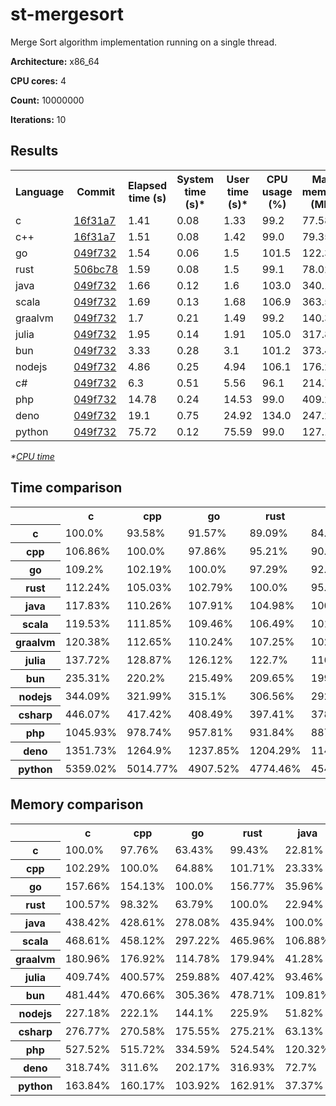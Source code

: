 # st-mergesort

Merge Sort algorithm implementation running on a single thread.

**Architecture:** x86_64

**CPU cores:** 4

**Count:** 10000000

**Iterations:** 10

## Results

<table>
  <tr>
    <th>Language</th>
    <th>Commit</th>
    <th>Elapsed time (s)</th>
    <th>System time (s)*</th>
    <th>User time (s)*</th>
    <th>CPU usage (%)</th>
    <th>Max memory (MB)</th>
  </tr>
  <tr>
    <td>c</td>
    <td>
      <a href="https://github.com/leroyguillaume/langbench/blob/16f31a735309a11436d205397d277888af9983a1/benchmarks/c">
        16f31a7
      </a>
    </td>
    <td>1.41</td>
    <td>0.08</td>
    <td>1.33</td>
    <td>99.2</td>
    <td>77.58</td>
  </tr>
  <tr>
    <td>c++</td>
    <td>
      <a href="https://github.com/leroyguillaume/langbench/blob/16f31a735309a11436d205397d277888af9983a1/benchmarks/cpp">
        16f31a7
      </a>
    </td>
    <td>1.51</td>
    <td>0.08</td>
    <td>1.42</td>
    <td>99.0</td>
    <td>79.35</td>
  </tr>
  <tr>
    <td>go</td>
    <td>
      <a href="https://github.com/leroyguillaume/langbench/blob/049f7326057b767701b1f30b88454cc690538d73/benchmarks/go">
        049f732
      </a>
    </td>
    <td>1.54</td>
    <td>0.06</td>
    <td>1.5</td>
    <td>101.5</td>
    <td>122.31</td>
  </tr>
  <tr>
    <td>rust</td>
    <td>
      <a href="https://github.com/leroyguillaume/langbench/blob/506bc78ce7163ab79a135a0045c3d964f248f8dc/benchmarks/rust">
        506bc78
      </a>
    </td>
    <td>1.59</td>
    <td>0.08</td>
    <td>1.5</td>
    <td>99.1</td>
    <td>78.02</td>
  </tr>
  <tr>
    <td>java</td>
    <td>
      <a href="https://github.com/leroyguillaume/langbench/blob/049f7326057b767701b1f30b88454cc690538d73/benchmarks/java">
        049f732
      </a>
    </td>
    <td>1.66</td>
    <td>0.12</td>
    <td>1.6</td>
    <td>103.0</td>
    <td>340.12</td>
  </tr>
  <tr>
    <td>scala</td>
    <td>
      <a href="https://github.com/leroyguillaume/langbench/blob/049f7326057b767701b1f30b88454cc690538d73/benchmarks/scala">
        049f732
      </a>
    </td>
    <td>1.69</td>
    <td>0.13</td>
    <td>1.68</td>
    <td>106.9</td>
    <td>363.54</td>
  </tr>
  <tr>
    <td>graalvm</td>
    <td>
      <a href="https://github.com/leroyguillaume/langbench/blob/049f7326057b767701b1f30b88454cc690538d73/benchmarks/graalvm">
        049f732
      </a>
    </td>
    <td>1.7</td>
    <td>0.21</td>
    <td>1.49</td>
    <td>99.2</td>
    <td>140.39</td>
  </tr>
  <tr>
    <td>julia</td>
    <td>
      <a href="https://github.com/leroyguillaume/langbench/blob/049f7326057b767701b1f30b88454cc690538d73/benchmarks/julia">
        049f732
      </a>
    </td>
    <td>1.95</td>
    <td>0.14</td>
    <td>1.91</td>
    <td>105.0</td>
    <td>317.87</td>
  </tr>
  <tr>
    <td>bun</td>
    <td>
      <a href="https://github.com/leroyguillaume/langbench/blob/049f7326057b767701b1f30b88454cc690538d73/benchmarks/bun">
        049f732
      </a>
    </td>
    <td>3.33</td>
    <td>0.28</td>
    <td>3.1</td>
    <td>101.2</td>
    <td>373.49</td>
  </tr>
  <tr>
    <td>nodejs</td>
    <td>
      <a href="https://github.com/leroyguillaume/langbench/blob/049f7326057b767701b1f30b88454cc690538d73/benchmarks/nodejs">
        049f732
      </a>
    </td>
    <td>4.86</td>
    <td>0.25</td>
    <td>4.94</td>
    <td>106.1</td>
    <td>176.24</td>
  </tr>
  <tr>
    <td>c#</td>
    <td>
      <a href="https://github.com/leroyguillaume/langbench/blob/049f7326057b767701b1f30b88454cc690538d73/benchmarks/csharp">
        049f732
      </a>
    </td>
    <td>6.3</td>
    <td>0.51</td>
    <td>5.56</td>
    <td>96.1</td>
    <td>214.72</td>
  </tr>
  <tr>
    <td>php</td>
    <td>
      <a href="https://github.com/leroyguillaume/langbench/blob/049f7326057b767701b1f30b88454cc690538d73/benchmarks/php">
        049f732
      </a>
    </td>
    <td>14.78</td>
    <td>0.24</td>
    <td>14.53</td>
    <td>99.0</td>
    <td>409.25</td>
  </tr>
  <tr>
    <td>deno</td>
    <td>
      <a href="https://github.com/leroyguillaume/langbench/blob/049f7326057b767701b1f30b88454cc690538d73/benchmarks/deno">
        049f732
      </a>
    </td>
    <td>19.1</td>
    <td>0.75</td>
    <td>24.92</td>
    <td>134.0</td>
    <td>247.27</td>
  </tr>
  <tr>
    <td>python</td>
    <td>
      <a href="https://github.com/leroyguillaume/langbench/blob/049f7326057b767701b1f30b88454cc690538d73/benchmarks/python">
        049f732
      </a>
    </td>
    <td>75.72</td>
    <td>0.12</td>
    <td>75.59</td>
    <td>99.0</td>
    <td>127.1</td>
  </tr>
</table>

*\*[CPU time](https://en.wikipedia.org/wiki/CPU_time)*

## Time comparison

<table>
  <tr>
    <th></th>
    <th>c</th>
    <th>cpp</th>
    <th>go</th>
    <th>rust</th>
    <th>java</th>
    <th>scala</th>
    <th>graalvm</th>
    <th>julia</th>
    <th>bun</th>
    <th>nodejs</th>
    <th>csharp</th>
    <th>php</th>
    <th>deno</th>
    <th>python</th>
  </tr>
  <tr>
    <th>c</th>
    <td>100.0%</td>
    <td>93.58%</td>
    <td>91.57%</td>
    <td>89.09%</td>
    <td>84.86%</td>
    <td>83.66%</td>
    <td>83.07%</td>
    <td>72.61%</td>
    <td>42.5%</td>
    <td>29.06%</td>
    <td>22.42%</td>
    <td>9.56%</td>
    <td>7.4%</td>
    <td>1.87%</td>
  </tr>
  <tr>
    <th>cpp</th>
    <td>106.86%</td>
    <td>100.0%</td>
    <td>97.86%</td>
    <td>95.21%</td>
    <td>90.69%</td>
    <td>89.4%</td>
    <td>88.77%</td>
    <td>77.6%</td>
    <td>45.41%</td>
    <td>31.06%</td>
    <td>23.96%</td>
    <td>10.22%</td>
    <td>7.91%</td>
    <td>1.99%</td>
  </tr>
  <tr>
    <th>go</th>
    <td>109.2%</td>
    <td>102.19%</td>
    <td>100.0%</td>
    <td>97.29%</td>
    <td>92.67%</td>
    <td>91.36%</td>
    <td>90.71%</td>
    <td>79.29%</td>
    <td>46.41%</td>
    <td>31.74%</td>
    <td>24.48%</td>
    <td>10.44%</td>
    <td>8.08%</td>
    <td>2.04%</td>
  </tr>
  <tr>
    <th>rust</th>
    <td>112.24%</td>
    <td>105.03%</td>
    <td>102.79%</td>
    <td>100.0%</td>
    <td>95.26%</td>
    <td>93.9%</td>
    <td>93.24%</td>
    <td>81.5%</td>
    <td>47.7%</td>
    <td>32.62%</td>
    <td>25.16%</td>
    <td>10.73%</td>
    <td>8.3%</td>
    <td>2.09%</td>
  </tr>
  <tr>
    <th>java</th>
    <td>117.83%</td>
    <td>110.26%</td>
    <td>107.91%</td>
    <td>104.98%</td>
    <td>100.0%</td>
    <td>98.58%</td>
    <td>97.88%</td>
    <td>85.56%</td>
    <td>50.08%</td>
    <td>34.25%</td>
    <td>26.42%</td>
    <td>11.27%</td>
    <td>8.72%</td>
    <td>2.2%</td>
  </tr>
  <tr>
    <th>scala</th>
    <td>119.53%</td>
    <td>111.85%</td>
    <td>109.46%</td>
    <td>106.49%</td>
    <td>101.44%</td>
    <td>100.0%</td>
    <td>99.29%</td>
    <td>86.79%</td>
    <td>50.8%</td>
    <td>34.74%</td>
    <td>26.8%</td>
    <td>11.43%</td>
    <td>8.84%</td>
    <td>2.23%</td>
  </tr>
  <tr>
    <th>graalvm</th>
    <td>120.38%</td>
    <td>112.65%</td>
    <td>110.24%</td>
    <td>107.25%</td>
    <td>102.16%</td>
    <td>100.71%</td>
    <td>100.0%</td>
    <td>87.41%</td>
    <td>51.16%</td>
    <td>34.99%</td>
    <td>26.99%</td>
    <td>11.51%</td>
    <td>8.91%</td>
    <td>2.25%</td>
  </tr>
  <tr>
    <th>julia</th>
    <td>137.72%</td>
    <td>128.87%</td>
    <td>126.12%</td>
    <td>122.7%</td>
    <td>116.88%</td>
    <td>115.22%</td>
    <td>114.4%</td>
    <td>100.0%</td>
    <td>58.53%</td>
    <td>40.02%</td>
    <td>30.87%</td>
    <td>13.17%</td>
    <td>10.19%</td>
    <td>2.57%</td>
  </tr>
  <tr>
    <th>bun</th>
    <td>235.31%</td>
    <td>220.2%</td>
    <td>215.49%</td>
    <td>209.65%</td>
    <td>199.7%</td>
    <td>196.86%</td>
    <td>195.47%</td>
    <td>170.86%</td>
    <td>100.0%</td>
    <td>68.39%</td>
    <td>52.75%</td>
    <td>22.5%</td>
    <td>17.41%</td>
    <td>4.39%</td>
  </tr>
  <tr>
    <th>nodejs</th>
    <td>344.09%</td>
    <td>321.99%</td>
    <td>315.1%</td>
    <td>306.56%</td>
    <td>292.01%</td>
    <td>287.86%</td>
    <td>285.83%</td>
    <td>249.85%</td>
    <td>146.23%</td>
    <td>100.0%</td>
    <td>77.14%</td>
    <td>32.9%</td>
    <td>25.46%</td>
    <td>6.42%</td>
  </tr>
  <tr>
    <th>csharp</th>
    <td>446.07%</td>
    <td>417.42%</td>
    <td>408.49%</td>
    <td>397.41%</td>
    <td>378.56%</td>
    <td>373.18%</td>
    <td>370.55%</td>
    <td>323.9%</td>
    <td>189.56%</td>
    <td>129.64%</td>
    <td>100.0%</td>
    <td>42.65%</td>
    <td>33.0%</td>
    <td>8.32%</td>
  </tr>
  <tr>
    <th>php</th>
    <td>1045.93%</td>
    <td>978.74%</td>
    <td>957.81%</td>
    <td>931.84%</td>
    <td>887.63%</td>
    <td>875.01%</td>
    <td>868.84%</td>
    <td>759.46%</td>
    <td>444.48%</td>
    <td>303.97%</td>
    <td>234.48%</td>
    <td>100.0%</td>
    <td>77.38%</td>
    <td>19.52%</td>
  </tr>
  <tr>
    <th>deno</th>
    <td>1351.73%</td>
    <td>1264.9%</td>
    <td>1237.85%</td>
    <td>1204.29%</td>
    <td>1147.15%</td>
    <td>1130.85%</td>
    <td>1122.87%</td>
    <td>981.5%</td>
    <td>574.44%</td>
    <td>392.84%</td>
    <td>303.03%</td>
    <td>129.24%</td>
    <td>100.0%</td>
    <td>25.22%</td>
  </tr>
  <tr>
    <th>python</th>
    <td>5359.02%</td>
    <td>5014.77%</td>
    <td>4907.52%</td>
    <td>4774.46%</td>
    <td>4547.93%</td>
    <td>4483.3%</td>
    <td>4451.68%</td>
    <td>3891.21%</td>
    <td>2277.38%</td>
    <td>1557.45%</td>
    <td>1201.38%</td>
    <td>512.37%</td>
    <td>396.46%</td>
    <td>100.0%</td>
  </tr>
</table>

## Memory comparison

<table>
  <tr>
    <th></th>
    <th>c</th>
    <th>cpp</th>
    <th>go</th>
    <th>rust</th>
    <th>java</th>
    <th>scala</th>
    <th>graalvm</th>
    <th>julia</th>
    <th>bun</th>
    <th>nodejs</th>
    <th>csharp</th>
    <th>php</th>
    <th>deno</th>
    <th>python</th>
  </tr>
  <tr>
    <th>c</th>
    <td>100.0%</td>
    <td>97.76%</td>
    <td>63.43%</td>
    <td>99.43%</td>
    <td>22.81%</td>
    <td>21.34%</td>
    <td>55.26%</td>
    <td>24.41%</td>
    <td>20.77%</td>
    <td>44.02%</td>
    <td>36.13%</td>
    <td>18.96%</td>
    <td>31.37%</td>
    <td>61.04%</td>
  </tr>
  <tr>
    <th>cpp</th>
    <td>102.29%</td>
    <td>100.0%</td>
    <td>64.88%</td>
    <td>101.71%</td>
    <td>23.33%</td>
    <td>21.83%</td>
    <td>56.52%</td>
    <td>24.96%</td>
    <td>21.25%</td>
    <td>45.03%</td>
    <td>36.96%</td>
    <td>19.39%</td>
    <td>32.09%</td>
    <td>62.43%</td>
  </tr>
  <tr>
    <th>go</th>
    <td>157.66%</td>
    <td>154.13%</td>
    <td>100.0%</td>
    <td>156.77%</td>
    <td>35.96%</td>
    <td>33.64%</td>
    <td>87.12%</td>
    <td>38.48%</td>
    <td>32.75%</td>
    <td>69.4%</td>
    <td>56.96%</td>
    <td>29.89%</td>
    <td>49.46%</td>
    <td>96.23%</td>
  </tr>
  <tr>
    <th>rust</th>
    <td>100.57%</td>
    <td>98.32%</td>
    <td>63.79%</td>
    <td>100.0%</td>
    <td>22.94%</td>
    <td>21.46%</td>
    <td>55.57%</td>
    <td>24.54%</td>
    <td>20.89%</td>
    <td>44.27%</td>
    <td>36.34%</td>
    <td>19.06%</td>
    <td>31.55%</td>
    <td>61.38%</td>
  </tr>
  <tr>
    <th>java</th>
    <td>438.42%</td>
    <td>428.61%</td>
    <td>278.08%</td>
    <td>435.94%</td>
    <td>100.0%</td>
    <td>93.56%</td>
    <td>242.27%</td>
    <td>107.0%</td>
    <td>91.07%</td>
    <td>192.98%</td>
    <td>158.4%</td>
    <td>83.11%</td>
    <td>137.55%</td>
    <td>267.6%</td>
  </tr>
  <tr>
    <th>scala</th>
    <td>468.61%</td>
    <td>458.12%</td>
    <td>297.22%</td>
    <td>465.96%</td>
    <td>106.88%</td>
    <td>100.0%</td>
    <td>258.95%</td>
    <td>114.37%</td>
    <td>97.34%</td>
    <td>206.27%</td>
    <td>169.31%</td>
    <td>88.83%</td>
    <td>147.02%</td>
    <td>286.02%</td>
  </tr>
  <tr>
    <th>graalvm</th>
    <td>180.96%</td>
    <td>176.92%</td>
    <td>114.78%</td>
    <td>179.94%</td>
    <td>41.28%</td>
    <td>38.62%</td>
    <td>100.0%</td>
    <td>44.17%</td>
    <td>37.59%</td>
    <td>79.66%</td>
    <td>65.38%</td>
    <td>34.3%</td>
    <td>56.78%</td>
    <td>110.45%</td>
  </tr>
  <tr>
    <th>julia</th>
    <td>409.74%</td>
    <td>400.57%</td>
    <td>259.88%</td>
    <td>407.42%</td>
    <td>93.46%</td>
    <td>87.44%</td>
    <td>226.42%</td>
    <td>100.0%</td>
    <td>85.11%</td>
    <td>180.36%</td>
    <td>148.04%</td>
    <td>77.67%</td>
    <td>128.55%</td>
    <td>250.09%</td>
  </tr>
  <tr>
    <th>bun</th>
    <td>481.44%</td>
    <td>470.66%</td>
    <td>305.36%</td>
    <td>478.71%</td>
    <td>109.81%</td>
    <td>102.74%</td>
    <td>266.04%</td>
    <td>117.5%</td>
    <td>100.0%</td>
    <td>211.92%</td>
    <td>173.95%</td>
    <td>91.26%</td>
    <td>151.04%</td>
    <td>293.85%</td>
  </tr>
  <tr>
    <th>nodejs</th>
    <td>227.18%</td>
    <td>222.1%</td>
    <td>144.1%</td>
    <td>225.9%</td>
    <td>51.82%</td>
    <td>48.48%</td>
    <td>125.54%</td>
    <td>55.45%</td>
    <td>47.19%</td>
    <td>100.0%</td>
    <td>82.08%</td>
    <td>43.07%</td>
    <td>71.28%</td>
    <td>138.66%</td>
  </tr>
  <tr>
    <th>csharp</th>
    <td>276.77%</td>
    <td>270.58%</td>
    <td>175.55%</td>
    <td>275.21%</td>
    <td>63.13%</td>
    <td>59.06%</td>
    <td>152.94%</td>
    <td>67.55%</td>
    <td>57.49%</td>
    <td>121.83%</td>
    <td>100.0%</td>
    <td>52.47%</td>
    <td>86.83%</td>
    <td>168.93%</td>
  </tr>
  <tr>
    <th>php</th>
    <td>527.52%</td>
    <td>515.72%</td>
    <td>334.59%</td>
    <td>524.54%</td>
    <td>120.32%</td>
    <td>112.57%</td>
    <td>291.51%</td>
    <td>128.75%</td>
    <td>109.57%</td>
    <td>232.2%</td>
    <td>190.6%</td>
    <td>100.0%</td>
    <td>165.5%</td>
    <td>321.98%</td>
  </tr>
  <tr>
    <th>deno</th>
    <td>318.74%</td>
    <td>311.6%</td>
    <td>202.17%</td>
    <td>316.93%</td>
    <td>72.7%</td>
    <td>68.02%</td>
    <td>176.13%</td>
    <td>77.79%</td>
    <td>66.21%</td>
    <td>140.3%</td>
    <td>115.16%</td>
    <td>60.42%</td>
    <td>100.0%</td>
    <td>194.55%</td>
  </tr>
  <tr>
    <th>python</th>
    <td>163.84%</td>
    <td>160.17%</td>
    <td>103.92%</td>
    <td>162.91%</td>
    <td>37.37%</td>
    <td>34.96%</td>
    <td>90.54%</td>
    <td>39.99%</td>
    <td>34.03%</td>
    <td>72.12%</td>
    <td>59.2%</td>
    <td>31.06%</td>
    <td>51.4%</td>
    <td>100.0%</td>
  </tr>
</table>
